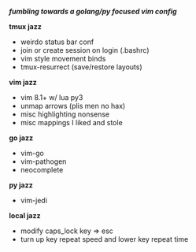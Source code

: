 ***fumbling towards a golang/py focused vim config***

**tmux jazz**
* weirdo status bar conf
* join or create session on login (.bashrc)
* vim style movement binds
* tmux-resurrect (save/restore layouts)

**vim jazz**
* vim 8.1+ w/ lua py3 
* unmap arrows (plis men no hax)
* misc highlighting nonsense
* misc mappings I liked and stole

**go jazz**
* vim-go
* vim-pathogen
* neocomplete

**py jazz**
* vim-jedi

**local jazz**
* modify caps_lock key => esc
* turn up key repeat speed and lower key repeat time

